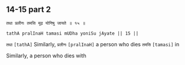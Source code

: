 ## 14-15 part 2


```shloka-sa
तथा प्रलीनः तमसि मूढ योनिषु जायते ॥ १५ ॥
```
```shloka-sa-hk
tathA pralInaH tamasi mUDha yoniSu jAyate || 15 ||
```

`तथा` `[tathA]` Similarly, `प्रलीनः` `[pralInaH]` a person who dies `तमसि` `[tamasi]` in

Similarly, a person who dies with 

